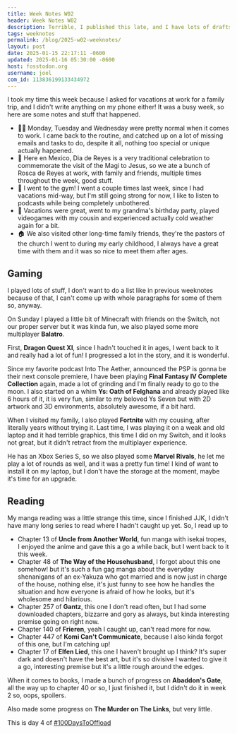 ```yaml
---
title: Week Notes W02
header: Week Notes W02
description: Terrible, I published this late, and I have lots of drafts on queue, but week notes must be made.
tags: weeknotes
permalink: /blog/2025-w02-weeknotes/
layout: post
date: 2025-01-15 22:17:11 -0600
updated: 2025-01-16 05:30:00 -0600
host: fosstodon.org
username: joel
com_id: 113836199133434972
---
```


I took my time this week because I asked for vacations at work for a family trip, and I didn't write anything on my phone either! It was a busy week, so here are some notes and stuff that happened.

- 🧑‍💻 Monday, Tuesday and Wednesday were pretty normal when it comes to work. I came back to the routine, and catched up on a lot of missing emails and tasks to do, despite it all, nothing too special or unique actually happened.
- 🎂 Here en Mexico, Dia de Reyes is a very traditional celebration to commemorate the visit of the Magi to Jesus, so we ate a bunch of Rosca de Reyes at work, with family and friends, multiple times throughout the week, good stuff.
- 💪 I went to the gym! I went a couple times last week, since I had vacations mid-way, but I'm still going strong for now, I like to listen to podcasts while being completely unbothered.
- 🎉 Vacations were great, went to my grandma's birthday party, played videogames with my cousin and experienced actually cold weather again for a bit.
- 🏠 We also visited other long-time family friends, they're the pastors of the church I went to during my early childhood, I always have a great time with them and it was so nice to meet them after ages.

## Gaming

I played lots of stuff, I don't want to do a list like in previous weeknotes because of that, I can't come up with whole paragraphs for some of them so, anyway.

On Sunday I played a little bit of Minecraft with friends on the Switch, not our proper server but it was kinda fun, we also played some more multiplayer __Balatro__.

First, __Dragon Quest XI__, since I hadn't touched it in ages, I went back to it and really had a lot of fun! I progressed a lot in the story, and it is wonderful.

Since my favorite podcast Into The Aether, announced the PSP is gonna be their next console premiere, I have been playing __Final Fantasy IV Complete Collection__ again, made a lot of grinding and I'm finally ready to go to the moon. I also started on a whim __Ys: Oath of Felghana__ and already played like 6 hours of it, it is very fun, similar to my beloved Ys Seven but with 2D artwork and 3D environments, absolutely awesome, if a bit hard.

When I visited my family, I also played __Fortnite__ with my cousing, after literally years without trying it. Last time, I was playing it on a weak and old laptop and it had terrible graphics, this time I did on my Switch, and it looks not great, but it didn't retract from the multiplayer experience.

He has an Xbox Series S, so we also played some __Marvel Rivals__, he let me play a lot of rounds as well, and it was a pretty fun time! I kind of want to install it on my laptop, but I don't have the storage at the moment, maybe it's time for an upgrade.

## Reading 

My manga reading was a little strange this time, since I finished JJK, I didn't have many long series to read where I hadn't caught up yet. So, I read up to

- Chapter 13 of __Uncle from Another World__, fun manga with isekai tropes, I enjoyed the anime and gave this a go a while back, but I went back to it this week.
- Chapter 48 of __The Way of the Househusband__, I forgot about this one somehow! but it's such a fun gag manga about the everyday shenanigans of an ex-Yakuza who got married and is now just in charge of the house, nothing else, it's just funny to see how he handles the situation and how everyone is afraid of how he looks, but it's wholesome and hilarious.
- Chapter 257 of __Gantz__, this one I don't read often, but I had some downloaded chapters, bizzarre and gory as always, but kinda interesting premise going on right now.
- Chapter 140 of __Frieren__, yeah I caught up, can't read more for now.
- Chapter 447 of __Komi Can't Communicate__, because I also kinda forgot of this one, but I'm catching up!
- Chapter 17 of __Elfen Lied__, this one I haven't brought up I think? It's super dark and doesn't have the best art, but it's so divisive I wanted to give it a go, interesting premise but it's a little rough around the edges.

When it comes to books, I made a bunch of progress on __Abaddon's Gate__, all the way up to chapter 40 or so, I just finished it, but I didn't do it in week 2 so, oops, spoilers.

Also made some progress on __The Murder on The Links__, but very little.

This is day 4 of [#100DaysToOffload](https://100daystooffload.com)
